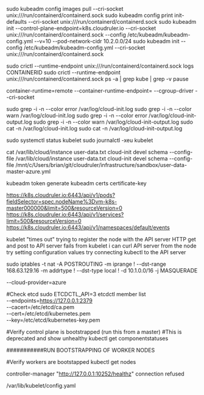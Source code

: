 sudo kubeadm config images pull --cri-socket unix:///run/containerd/containerd.sock
sudo kubeadm config print init-defaults --cri-socket unix:///run/containerd/containerd.sock
sudo kubeadm init --control-plane-endpoint=k8s.cloudruler.io --cri-socket unix:///run/containerd/containerd.sock --config /etc/kubeadm/kubeadm-config.yml --v=10 --pod-network-cidr 10.2.0.0/24
sudo kubeadm init --config /etc/kubeadm/kubeadm-config.yml --cri-socket unix:///run/containerd/containerd.sock

sudo crictl --runtime-endpoint unix:///run/containerd/containerd.sock logs CONTAINERID
sudo crictl --runtime-endpoint unix:///run/containerd/containerd.sock ps -a | grep kube | grep -v pause

container-runtime=remote   --container-runtime-endpoint=<path>    --cgroup-driver  --cri-socket

sudo grep -i -n --color error /var/log/cloud-init.log
sudo grep -i -n --color warn /var/log/cloud-init.log
sudo grep -i -n --color error /var/log/cloud-init-output.log
sudo grep -i -n --color warn /var/log/cloud-init-output.log
sudo cat -n /var/log/cloud-init.log
sudo cat -n /var/log/cloud-init-output.log








sudo systemctl status kubelet
sudo journalctl -xeu kubelet

cat /var/lib/cloud/instance user-data.txt
cloud-init devel schema --config-file /var/lib/cloud/instance user-data.txt
cloud-init devel schema --config-file /mnt/c/Users/brian/git/cloudruler/infrastructure/sandbox/user-data-master-azure.yml

kubeadm token generate
kubeadm certs certificate-key

https://k8s.cloudruler.io:6443/api/v1/pods?fieldSelector=spec.nodeName%3Dvm-k8s-master000000&limit=500&resourceVersion=0
https://k8s.cloudruler.io:6443/api/v1/services?limit=500&resourceVersion=0
https://k8s.cloudruler.io:6443/api/v1/namespaces/default/events

kubelet "times out" trying to register the node with the API server
HTTP get and post to API server fails from kubelet
i can curl API server from the node
try setting configuration values
try connecting kubectl to the API server


sudo iptables -t nat -A POSTROUTING -m iprange ! --dst-range 168.63.129.16 -m addrtype ! --dst-type local ! -d 10.1.0.0/16 -j MASQUERADE

--cloud-provider=azure

#Check etcd
sudo ETCDCTL_API=3 etcdctl member list \
  --endpoints=https://127.0.0.1:2379 \
  --cacert=/etc/etcd/ca.pem \
  --cert=/etc/etcd/kubernetes.pem \
  --key=/etc/etcd/kubernetes-key.pem


#Verify control plane is bootstrapped (run this from a master)
#This is deprecated and show unhealthy
kubectl get componentstatuses

###########RUN BOOTSTRAPPING OF WORKER NODES

#Verify workers are bootstapped
kubectl get nodes


controller-manager "http://127.0.0.1:10252/healthz" connection refused

/var/lib/kubelet/config.yaml